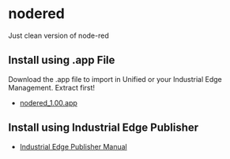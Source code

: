 # nodered
Just clean version of node-red

## Install using .app File
Download the .app file to import in Unified or your Industrial Edge Management. Extract first!
- [nodered_1.00.app](https://github.com/industrial-edge-nl/nodered/blob/main/files/nodered_1.0.0.app.7z)

## Install using Industrial Edge Publisher
- [Industrial Edge Publisher Manual](https://support.industry.siemens.com/cs/document/109810456/industrial-edge-app-publisher-operation-04-22?dti=0&dl=en&lc=nl-NL)
